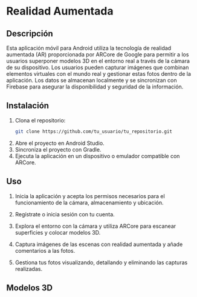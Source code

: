 # Realidad Aumentada

## Descripción

Esta aplicación móvil para Android utiliza la tecnología de realidad aumentada (AR) proporcionada por ARCore de Google para permitir a los usuarios superponer modelos 3D en el entorno real a través de la cámara de su dispositivo. Los usuarios pueden capturar imágenes que combinan elementos virtuales con el mundo real y gestionar estas fotos dentro de la aplicación. Los datos se almacenan localmente y se sincronizan con Firebase para asegurar la disponibilidad y seguridad de la información.


## Instalación

1. Clona el repositorio:
   ```bash
   git clone https://github.com/tu_usuario/tu_repositorio.git

2.   Abre el proyecto en Android Studio.
3.   Sincroniza el proyecto con Gradle.
4.   Ejecuta la aplicación en un dispositivo o emulador compatible con ARCore.

## Uso

1. Inicia la aplicación y acepta los permisos necesarios para el funcionamiento de la cámara, almacenamiento y ubicación.

2. Regístrate o inicia sesión con tu cuenta.

3. Explora el entorno con la cámara y utiliza ARCore para escanear superficies y colocar modelos 3D.

4. Captura imágenes de las escenas con realidad aumentada y añade comentarios a las fotos.

5. Gestiona tus fotos visualizando, detallando y eliminando las capturas realizadas.

## Modelos 3D

